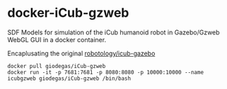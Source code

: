 # docker-iCub-gzweb
SDF Models for simulation of the iCub humanoid robot in Gazebo/Gzweb WebGL GUI in a docker container.

Encaplusating the original [robotology/icub-gazebo](http://github.com/robotology/icub-gazebo)

    docker pull giodegas/iCub-gzweb
    docker run -it -p 7681:7681 -p 8080:8080 -p 10000:10000 --name icubgzweb giodegas/iCub-gzweb /bin/bash
